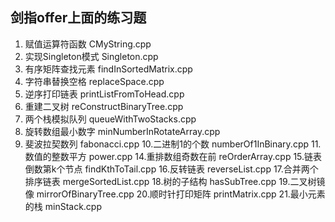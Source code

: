 ## 剑指offer上面的练习题

1. 赋值运算符函数 		CMyString.cpp
2. 实现Singleton模式	Singleton.cpp
3. 有序矩阵查找元素		findInSortedMatrix.cpp
4. 字符串替换空格		replaceSpace.cpp
5. 逆序打印链表			printListFromToHead.cpp
6. 重建二叉树			reConstructBinaryTree.cpp
7. 两个栈模拟队列		queueWithTwoStacks.cpp
8. 旋转数组最小数字		minNumberInRotateArray.cpp
9. 斐波拉契数列			fabonacci.cpp
10.二进制1的个数		numberOf1InBinary.cpp
11.数值的整数平方		power.cpp
14.重排数组奇数在前		reOrderArray.cpp
15.链表倒数第k个节点	findKthToTail.cpp
16.反转链表				reverseList.cpp
17.合并两个排序链表		mergeSortedList.cpp	
18.树的子结构			hasSubTree.cpp
19.二叉树镜像			mirrorOfBinaryTree.cpp
20.顺时针打印矩阵		printMatrix.cpp
21.最小元素的栈			minStack.cpp

